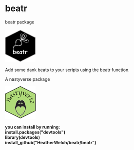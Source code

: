 # beatr

beatr package <br />  
<img src="beatr/inst/imgs/beatr.png?raw=True" width="100">

Add some dank beats to your scripts using the beatr function.

A nastyverse package <br />

<img src="beatr/inst/imgs/nastyverse.png?raw=True" width="100">


**you can install by running:  
install.packages("devtools") <br />
library(devtools) <br />
install_github("HeatherWelch/beatr/beatr") <br />**


